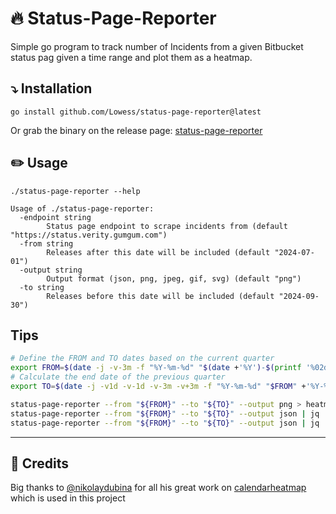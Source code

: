 # :fire: Status-Page-Reporter

Simple go program to track number of Incidents from a given Bitbucket status pag  given a time range and plot them as a heatmap.

## :arrow_heading_down: Installation

`go install github.com/Lowess/status-page-reporter@latest`

Or grab the binary on the release page: [status-page-reporter](https://github.com/Lowess/status-page-reporter/releases/download/v1.0.0/status-page-reporter)


## :pencil2: Usage

```
./status-page-reporter --help

Usage of ./status-page-reporter:
  -endpoint string
        Status page endpoint to scrape incidents from (default "https://status.verity.gumgum.com")
  -from string
        Releases after this date will be included (default "2024-07-01")
  -output string
        Output format (json, png, jpeg, gif, svg) (default "png")
  -to string
        Releases before this date will be included (default "2024-09-30")
```

## Tips

```sh
# Define the FROM and TO dates based on the current quarter
export FROM=$(date -j -v-3m -f "%Y-%m-%d" "$(date +'%Y')-$(printf '%02d' $(((($(date +%m)-1)/3)*3+1)))-01" +'%Y-%m-%d')
# Calculate the end date of the previous quarter
export TO=$(date -j -v1d -v-1d -v-3m -v+3m -f "%Y-%m-%d" "$FROM" +'%Y-%m-%d')

status-page-reporter --from "${FROM}" --to "${TO}" --output png > heatmap.png
status-page-reporter --from "${FROM}" --to "${TO}" --output json | jq  'keys | length'
status-page-reporter --from "${FROM}" --to "${TO}" --output json | jq 'add'
```

---

## :pray: Credits

Big thanks to [@nikolaydubina](https://github.com/nikolaydubina) for all his great work on [calendarheatmap](https://calendarheatmap.io/) which is used in this project
